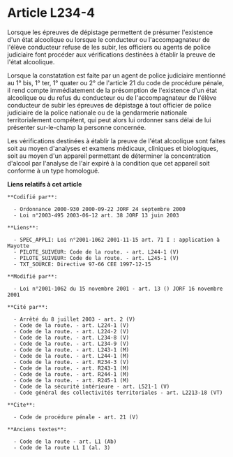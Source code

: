 # Article L234-4

Lorsque les épreuves de dépistage permettent de présumer l'existence d'un état alcoolique ou lorsque le conducteur ou
l'accompagnateur de l'élève conducteur refuse de les subir, les officiers ou agents de police judiciaire font procéder aux
vérifications destinées à établir la preuve de l'état alcoolique. 

Lorsque la constatation est faite par un agent de police judiciaire mentionné au 1° bis, 1° ter, 1° quater ou 2° de l'article
21 du code de procédure pénale, il rend compte immédiatement de la présomption de l'existence d'un état alcoolique ou du
refus du conducteur ou de l'accompagnateur de l'élève conducteur de subir les épreuves de dépistage à tout officier de police
judiciaire de la police nationale ou de la gendarmerie nationale territorialement compétent, qui peut alors lui ordonner sans
délai de lui présenter sur-le-champ la personne concernée. 

Les vérifications destinées à établir la preuve de l'état alcoolique sont faites soit au moyen d'analyses et examens
médicaux, cliniques et biologiques, soit au moyen d'un appareil permettant de déterminer la concentration d'alcool par
l'analyse de l'air expiré à la condition que cet appareil soit conforme à un type homologué.

**Liens relatifs à cet article**

	**Codifié par**:

	  - Ordonnance 2000-930 2000-09-22 JORF 24 septembre 2000
	  - Loi n°2003-495 2003-06-12 art. 38 JORF 13 juin 2003

	**Liens**:

	  - SPEC_APPLI: Loi n°2001-1062 2001-11-15 art. 71 I : application à Mayotte
	  - PILOTE_SUIVEUR: Code de la route. - art. L244-1 (V)
	  - PILOTE_SUIVEUR: Code de la route. - art. L245-1 (V)
	  - TXT_SOURCE: Directive 97-66 CEE 1997-12-15

	**Modifié par**:

	  - Loi n°2001-1062 du 15 novembre 2001 - art. 13 () JORF 16 novembre 2001

	**Cité par**:

	  - Arrêté du 8 juillet 2003 - art. 2 (V)
	  - Code de la route. - art. L224-1 (V)
	  - Code de la route. - art. L224-2 (V)
	  - Code de la route. - art. L234-8 (V)
	  - Code de la route. - art. L234-9 (V)
	  - Code de la route. - art. L243-1 (M)
	  - Code de la route. - art. L244-1 (M)
	  - Code de la route. - art. R234-3 (V)
	  - Code de la route. - art. R243-1 (M)
	  - Code de la route. - art. R244-1 (M)
	  - Code de la route. - art. R245-1 (M)
	  - Code de la sécurité intérieure - art. L521-1 (V)
	  - Code général des collectivités territoriales - art. L2213-18 (VT)

	**Cite**:

	  - Code de procédure pénale - art. 21 (V)

	**Anciens textes**:

	  - Code de la route - art. L1 (Ab)
	  - Code de la route L1 I (al. 3)

